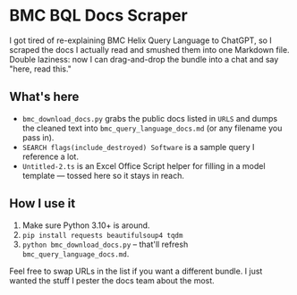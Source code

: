 # BMC BQL Docs Scraper

I got tired of re-explaining BMC Helix Query Language to ChatGPT, so I scraped the docs I actually read and smushed them into one Markdown file. Double laziness: now I can drag-and-drop the bundle into a chat and say "here, read this."

## What's here
- `bmc_download_docs.py` grabs the public docs listed in `URLS` and dumps the cleaned text into `bmc_query_language_docs.md` (or any filename you pass in).
- `SEARCH flags(include_destroyed) Software` is a sample query I reference a lot.
- `Untitled-2.ts` is an Excel Office Script helper for filling in a model template — tossed here so it stays in reach.

## How I use it
1. Make sure Python 3.10+ is around.
2. `pip install requests beautifulsoup4 tqdm`
3. `python bmc_download_docs.py` – that'll refresh `bmc_query_language_docs.md`.

Feel free to swap URLs in the list if you want a different bundle. I just wanted the stuff I pester the docs team about the most.
